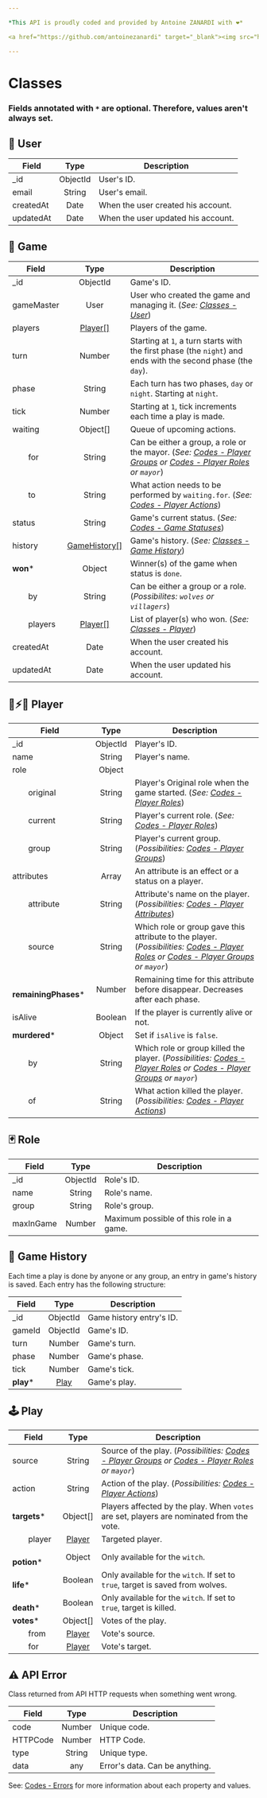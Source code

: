 ```yaml
---

*This API is proudly coded and provided by Antoine ZANARDI with ❤️*

<a href="https://github.com/antoinezanardi" target="_blank"><img src="https://img.shields.io/github/followers/antoinezanardi.svg?style=social&amp;label=Follow%20me%20%3A%29" alt="GitHub followers"/></a>

---
```


# Classes

### Fields annotated with `*` are optional. Therefore, values aren't always set.

## <a id="user-class"></a>👤 User

| Field                | Type     | Description                                                         |
|----------------------|:--------:|---------------------------------------------------------------------|
| _id                  | ObjectId | User's ID.                                                     |
| email                | String   | User's email.                                                     |
| createdAt            | Date     | When the user created his account.                                                     |
| updatedAt            | Date     | When the user updated his account.                                                     |

## <a id="game-class"></a>🎲 Game

| Field                | Type                      | Description                                                         |
|----------------------|:-------------------------------------:|---------------------------------------------------------------------|
| _id                  | ObjectId                              | Game's ID.                                                     |
| gameMaster           | User                                  | User who created the game and managing it. (_See: [Classes - User](#user-class)_)                                                     |
| players              | [Player[]](#player-class)             | Players of the game.                                                     |
| turn                 | Number                                | Starting at `1`, a turn starts with the first phase (the `night`) and ends with the second phase (the `day`).                                                    |
| phase                | String                                | Each turn has two phases, `day` or `night`. Starting at `night`.                                                    |
| tick                 | Number                                | Starting at `1`, tick increments each time a play is made.                                                    |
| waiting              | Object[]                              | Queue of upcoming actions.                                               |
| &emsp;&emsp;for      | String                                | Can be either a group, a role or the mayor. (_See: [Codes - Player Groups](#player-groups) or [Codes - Player Roles](#player-roles) or `mayor`_)                                         |
| &emsp;&emsp;to       | String                                | What action needs to be performed by `waiting.for`. (_See: [Codes - Player Actions](#player-actions)_)                                         |
| status               | String                                | Game's current status. (_See: [Codes - Game Statuses](#game-statuses)_)                                                |
| history              | [GameHistory[]](#game-history-class)  | Game's history. (_See: [Classes - Game History](#game-history-class)_)                                                |
| **won***             | Object                                | Winner(s) of the game when status is `done`.                                                |
| &emsp;&emsp;by       | String                                | Can be either a group or a role. (_Possibilites: `wolves` or `villagers`_)                                                |
| &emsp;&emsp;players  | [Player[]](#player-class)             | List of player(s) who won. (_See: [Classes - Player](#player-class)_)                                                |
| createdAt            | Date                                  | When the user created his account.                                                     |
| updatedAt            | Date                                  | When the user updated his account.                                                     |

## <a id="player-class"></a>🐺⚡🧙 ‍Player

| Field                            | Type     | Description                                                         |
|----------------------------------|:--------:|---------------------------------------------------------------------|
| _id                              | ObjectId | Player's ID.                                                     |
| name                             | String   | Player's name.                                                     |
| role                             | Object   |                                                      |
| &emsp;&emsp;original             | String   | Player's Original role when the game started. (_See: [Codes - Player Roles](#player-roles)_)                                                    |
| &emsp;&emsp;current              | String   | Player's current role. (_See: [Codes - Player Roles](#player-roles)_)                                                    |
| &emsp;&emsp;group                | String   | Player's current group. (_Possibilities: [Codes - Player Groups](#player-groups)_)                                                    |
| attributes                       | Array    | An attribute is an effect or a status on a player.                                                     |
| &emsp;&emsp;attribute            | String   | Attribute's name on the player. (_Possibilities: [Codes - Player Attributes](#player-attributes)_)                                                    |
| &emsp;&emsp;source               | String   | Which role or group gave this attribute to the player. (_Possibilities: [Codes - Player Roles](#player-roles) or [Codes - Player Groups](#player-groups) or `mayor`_)                                                    |
| **&emsp;&emsp;remainingPhases*** | Number   | Remaining time for this attribute before disappear. Decreases after each phase. |
| isAlive                          | Boolean  | If the player is currently alive or not.                                                     |
| **murdered***                    | Object   | Set if `isAlive` is `false`.                                                    |
| &emsp;&emsp;by                   | String   | Which role or group killed the player. (_Possibilities: [Codes - Player Roles](#player-roles) or [Codes - Player Groups](#player-groups) or `mayor`_)                                                   |
| &emsp;&emsp;of                   | String   | What action killed the player. (_Possibilities: [Codes - Player Actions](#player-actions)_)                                                 |

## <a id="role-class"></a>🃏 Role

| Field                | Type     | Description                                                         |
|----------------------|:--------:|---------------------------------------------------------------------|
| _id                  | ObjectId | Role's ID.                                                     |
| name                 | String   | Role's name.                                                     |
| group                | String   | Role's group.                                                     |
| maxInGame            | Number   | Maximum possible of this role in a game.                                                     |

## <a id="game-history-class"></a>📜 Game History

Each time a play is done by anyone or any group, an entry in game's history is saved. Each entry has the following structure:

| Field                            | Type                      | Description                                                         |
|----------------------------------|:-------------------------:|---------------------------------------------------------------------|
| _id                              | ObjectId                  | Game history entry's ID.                                                     |
| gameId                           | ObjectId                  | Game's ID.                                                     |
| turn                             | Number                    | Game's turn.                                                     |
| phase                            | Number                    | Game's phase.                                                     |
| tick                             | Number                    | Game's tick.                                                     |
| **play***                        | [Play](#play-class)       | Game's play.                                                      |

## <a id="play-class"></a>🕹 Play
| Field                                  | Type                      | Description                                                         |
|----------------------------------------|:-------------------------:|---------------------------------------------------------------------|
| source                                 | String                    | Source of the play. (_Possibilities: [Codes - Player Groups](#player-groups) or [Codes - Player Roles](#player-roles) or `mayor`_)                                                      |
| action                                 | String                    | Action of the play. (_Possibilities: [Codes - Player Actions](#player-actions)_)                                                      |
| **targets***                           | Object[]                  | Players affected by the play. When `votes` are set, players are nominated from the vote.                                                     |
| &emsp;&emsp;player                     | [Player](#player-class)   | Targeted player.                                                      |
| **&emsp;&emsp;potion***                | Object                    | Only available for the `witch`.                                                      |
| **&emsp;&emsp;&emsp;&emsp;life***      | Boolean                   | Only available for the `witch`. If set to `true`, target is saved from wolves.                                                      |
| **&emsp;&emsp;&emsp;&emsp;death***     | Boolean                   | Only available for the `witch`. If set to `true`, target is killed.                                                      |
| **votes***                             | Object[]                  | Votes of the play.                                                      |
| &emsp;&emsp;from                       | [Player](#player-class)   | Vote's source.                                                      |
| &emsp;&emsp;for                        | [Player](#player-class)   | Vote's target.                                                      |

## <a id="error-class"></a>⚠️ API Error

Class returned from API HTTP requests when something went wrong.

| Field                | Type     | Description                                                         |
|----------------------|:--------:|---------------------------------------------------------------------|
| code                 | Number   | Unique code.                                                     |
| HTTPCode             | Number   | HTTP Code.                                                     |
| type                 | String   | Unique type.                                                     |
| data                 | any      | Error's data. Can be anything.                                                     |

See: [Codes - Errors](#errors) for more information about each property and values.
